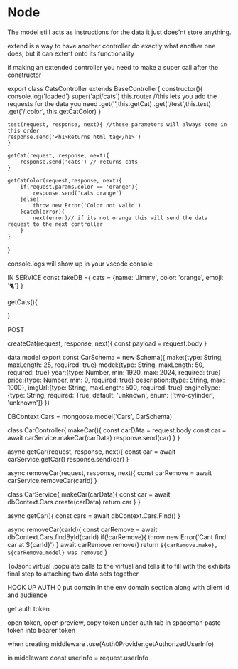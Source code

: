 # Node


The model still acts as instructions for the data it just does'nt store anything.

extend is a way to have another controller do exactly what another one does, but it can extent onto its functionality

if making an extended controller you need to make a super call after the constructor

export class CatsController extends BaseController{
    constructor(){
        console.log('loaded')
        super('api/cats')
        this.router //this lets you add the requests for the data you need
        .get('',this.getCat)
        .get('/test',this.test)
        .get('/:color', this.getCatColor)
    }

    test(request, response, next){ //these parameters will always come in this order
    response.send('<h1>Returns html tag</h1>') 
    }

    getCat(request, response, next){
        response.send('cats') // returns cats
    }

    getCatColor(request,response, next){
        if(request.params.color == 'orange'){
            response.send('cats orange')
        }else{
            throw new Error('Color not valid')
        }catch(error){
            next(error)// if its not orange this will send the data request to the next controller
        }
    }
}

console.logs will show up in your vscode console

IN SERVICE
const fakeDB ={
    cats =
    {name: 'Jimmy', color: 'orange', emoji: '🐈'}
}

getCats(){

}

POST

createCat(request, response, next){
    const payload = request.body
}




data model
export const CarSchema = new Schema({
    make:{type: String, maxLength: 25, required: true}
    model:{type: String, maxLength: 50, required: true}
    year:{type: Number, min: 1920, max: 2024, required: true}
    price:{type: Number, min: 0, required: true}
    description:{type: String, max: 1000},
    imgUrl:{type: String, maxLength: 500, required: true}
    engineType:{type: String, required: True, default: 'unknown', enum: ['two-cylinder', 'unknown']}
})

DBContext
Cars = mongoose.model('Cars', CarSchema)

class CarController{
    makeCar(){
    const carDAta = request.body
    const car = await carService.makeCar(carData)
    response.send(car)
    }
}

async getCar(request, response, next){
    const car = await carService.getCar()
    response.send(car)
}

async removeCar(request, response, next){
    const carRemove = await carService.removeCar(carId)
}


class CarService{
    makeCar(carData){
        const car = await dbContext.Cars.create(carData)
        return car
    }
}

async getCar(){
    const cars = await dbContext.Cars.Find()
}

async removeCar(carId){
    const carRemove = await dbContext.Cars.findById(carId)
    if(!carRemove){
        throw new Error('Cant find car at ${carId}')
    }
    await carRemove.remove()
    return `${carRemove.make}, ${carRemove.model} was removed`
}


ToJson: virtual
.populate calls to the virtual and tells it to fill with the exhibits
final step to attaching two data sets together

HOOK UP AUTH 0
put domain in the env domain section
along with client id
and audience

get auth token

open token, open preview, copy token
under auth tab in spaceman paste token into bearer token

when creating middleware
.use(Auth0Provider.getAuthorizedUserInfo)

in middleware
const userInfo = request.userInfo